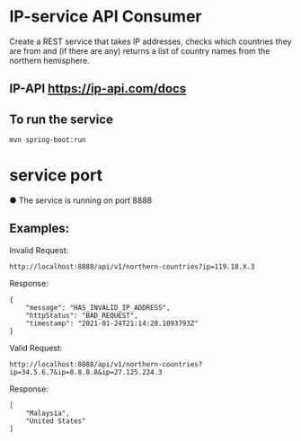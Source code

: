 # IP-service API Consumer

Create a REST service that takes IP addresses, checks which countries they are from and (if there are any) returns a list of country names from the northern hemisphere.

## IP-API  https://ip-api.com/docs ## 

## To run the service

```
mvn spring-boot:run
```


#   service port

●	The service is  running on port 8888



## Examples:

Invalid Request: 

```
http://localhost:8888/api/v1/northern-countries?ip=119.18.X.3
```

Response: 
```
{
    "message": "HAS_INVALID_IP_ADDRESS",
    "httpStatus": "BAD_REQUEST",
    "timestamp": "2021-01-24T21:14:28.1093793Z"
}
```

 Valid Request: 

```
http://localhost:8888/api/v1/northern-countries?ip=34.5.6.7&ip=8.8.8.8&ip=27.125.224.3
```

Response: 
```
[
    "Malaysia",
    "United States"
]
```

